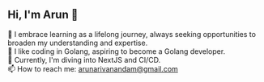 ## Hi, I'm Arun 👋
🔭 I embrace learning as a lifelong journey, always seeking opportunities to broaden my understanding and expertise.\
🌱 I like coding in Golang, aspiring to become a Golang developer.\
👯 Currently, I'm diving into NextJS and CI/CD.\
📫 How to reach me: arunarivanandam@gmail.com


